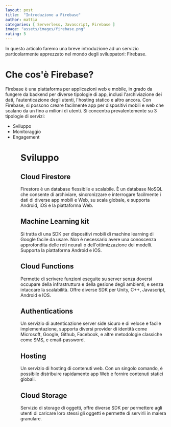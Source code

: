 ```yaml
---
layout: post
title:  "Introduzione a Firebase"
author: mattia
categories: [ Serverless, Javascript, Firebase ]
image: "assets/images/firebase.png"
rating: 5
---
```


In questo articolo faremo una breve introduzione ad un servizio particolarmente apprezzato nel mondo degli sviluppatori: Firebase.


# Che cos'è Firebase?

Firebase è una piattaforma per applicazioni web e mobile, in grado da fungere da backend per diverse tipologie di app, inclusi l'archiviazione dei dati, l'autenticazione degli utenti, l'hosting statico e altro ancora. Con Firebase, si possono creare facilmente app per dispositivi mobili e web che scalano da un fino a milioni di utenti. Si concentra prevalentemente su 3 tipologie di servizi:
<ul>
	<li>Sviluppo</li>
	<li>Monitoraggio</li>
	<li>Engagement</li>
<ul>


# Sviluppo

## Cloud Firestore

Firestore è un database flessibile e scalabile. È un database NoSQL che consente di archiviare, sincronizzare e interrogare facilmente i dati di diverse app mobili e Web, su scala globale, e supporta Android, iOS e la piattaforma Web.

## Machine Learning kit

Si tratta di una SDK per dispositivi mobili di machine learning di Google facile da usare. Non è necessario avere una conoscenza approfondita delle reti neurali o dell'ottimizzazione dei modelli. Supporta la piattaforma Android e iOS.

## Cloud Functions

Permette di scrivere funzioni eseguite su server senza doversi occupare della infrastruttura e della gesione degli ambienti, e senza intaccare la scalabilità. Offre diverse SDK per Unity, C++, Javascript, Android e IOS.

## Authentications

Un servizio di autenticazione server side sicuro e di veloce e facile implementazione, supporta diversi provider di identità come Microsoft, Google, Github, Facebook, e altre metodologie classiche come SMS, e email-password.

## Hosting

Un servizio di hosting di contenuti web. Con un singolo comando, è possibile distribuire rapidamente app Web e fornire contenuti statici globali.

## Cloud Storage

Servizio di storage di oggetti, offre diverse SDK per permettere agli utenti di caricare loro stessi gli oggetti e permette di servirli in maiera granulare.
